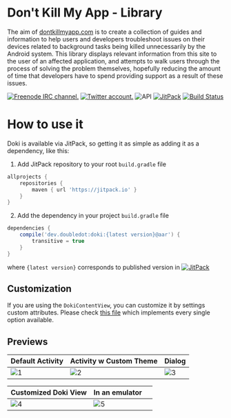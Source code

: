 # Don't Kill My App - Library

The aim of [dontkillmyapp.com](https://dontkillmyapp.com/problem) is to create a collection of guides and information to help users and developers troubleshoot issues on their devices related to background tasks being killed unnecessarily by the Android system. This library displays relevant information from this site to the user of an affected application, and attempts to walk users through the process of solving the problem themselves, hopefully reducing the amount of time that developers have to spend providing support as a result of these issues.

[![Freenode IRC channel.](https://img.shields.io/badge/irc.freenode.net-%23%23doubledotlabs-brightgreen.svg)](https://webchat.freenode.net/?channels=%23%23doubledotlabs&uio=MTY9dHJ1ZSY5PXRydWUmMTE9MjE1e1)
[![Twitter account.](https://img.shields.io/badge/twitter-%40doubledotlabs-blue.svg?color=43b4f9&logo=twitter)](https://twitter.com/doubledotlabs)
![API](https://img.shields.io/badge/API-16%2B-34bf49.svg)
[![JitPack](https://jitpack.io/v/dev.doubledot/doki.svg)](https://jitpack.io/#dev.doubledot/doki)
[![Build Status](https://travis-ci.org/DoubleDotLabs/doki.svg?branch=master)](https://travis-ci.org/DoubleDotLabs/doki)

# How to use it
Doki is available via JitPack, so getting it as simple as adding it as a dependency, like this:

1. Add JitPack repository to your root `build.gradle` file
```gradle
allprojects {
    repositories {
        maven { url 'https://jitpack.io' }
    }
}
```
2. Add the dependency in your project `build.gradle` file
```gradle
dependencies {
    compile('dev.doubledot:doki:{latest version}@aar') {
        transitive = true
    }
}
```
where `{latest version}` corresponds to published version in  [![JitPack](https://jitpack.io/v/DoubleDotLabs/doki.svg)](https://jitpack.io/#DoubleDotLabs/doki)

## Customization

If you are using the `DokiContentView`, you can customize it by settings custom attributes. Please check [this file](https://github.com/DoubleDotLabs/doki/blob/master/app/src/main/res/layout/layout_doki_view_custom.xml) which implements every single option available.

## Previews

| Default Activity | Activity w Custom Theme | Dialog |
|------------------|-------------------------|-----------------------------------------|
| ![1](https://github.com/DoubleDotLabs/doki/raw/master/art/1.png) | ![2](https://github.com/DoubleDotLabs/doki/raw/master/art/2.png) | ![3](https://github.com/DoubleDotLabs/doki/raw/master/art/3.png) |

| Customized Doki View | In an emulator |  |
|------------------|-------------------------|-----------------------------------------|
| ![4](https://github.com/DoubleDotLabs/doki/raw/master/art/4.png) | ![5](https://github.com/DoubleDotLabs/doki/raw/master/art/5.png) |  |
